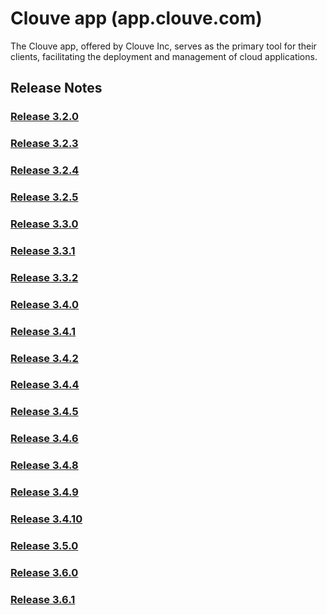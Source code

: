 # Clouve app (app.clouve.com)

The Clouve app, offered by Clouve Inc, serves as the primary tool for their clients, facilitating the deployment and management of cloud applications.

## Release Notes


### [Release 3.2.0](prod-r320.md)


### [Release 3.2.3](prod-r323.md)


### [Release 3.2.4](prod-r324.md)


### [Release 3.2.5](prod-r325.md)


### [Release 3.3.0](prod-r330.md)


### [Release 3.3.1](prod-r331.md)


### [Release 3.3.2](prod-r332-2023-07-24-18-06-02.md)


### [Release 3.4.0](prod-r340-2023-08-31-05-20-44.md)


### [Release 3.4.1](prod-r341-2023-09-01-23-21-13.md)


### [Release 3.4.2](prod-r342-2023-09-24-19-05-58.md)


### [Release 3.4.4](prod-r344-2023-10-05-16-08-36.md)


### [Release 3.4.5](prod-r345-2023-10-07-00-46-26.md)


### [Release 3.4.6](prod-r346-2023-10-26-00-10-02.md)


### [Release 3.4.8](prod-r348-2023-12-01-17-20-34.md)


### [Release 3.4.9](prod-r349-2023-12-15-20-27-51.md)


### [Release 3.4.10](prod-r3410-2023-12-22-02-47-54.md)


### [Release 3.5.0](prod-r350-2024-01-30-03-13-13.md)


### [Release 3.6.0](prod-r360-2024-03-04-05-06-14.md)


### [Release 3.6.1](prod-r361-2024-03-05-01-44-28.md)


